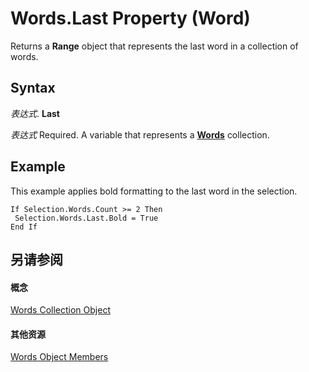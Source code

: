 
# Words.Last Property (Word)

Returns a  **Range** object that represents the last word in a collection of words.


## Syntax

 _表达式_. **Last**

 _表达式_ Required. A variable that represents a **[Words](a718f69f-1db1-231a-9d65-bf20b48778ed.md)** collection.


## Example

This example applies bold formatting to the last word in the selection.


```
If Selection.Words.Count >= 2 Then 
 Selection.Words.Last.Bold = True 
End If
```


## 另请参阅


#### 概念


[Words Collection Object](a718f69f-1db1-231a-9d65-bf20b48778ed.md)
#### 其他资源


[Words Object Members](http://msdn.microsoft.com/library/92281dcf-075c-ce1d-8342-cf1749ebb8ab%28Office.15%29.aspx)